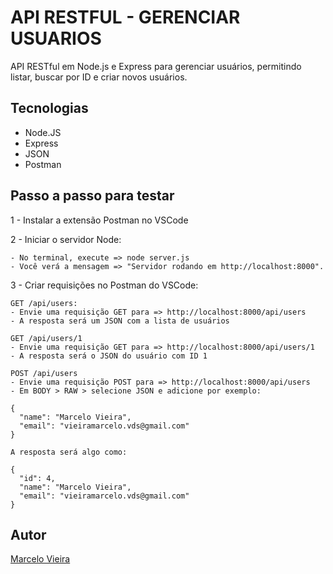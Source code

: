 # API RESTFUL - GERENCIAR USUARIOS

API RESTful em Node.js e Express para gerenciar usuários, permitindo listar, buscar por ID e criar novos usuários.

## Tecnologias
* Node.JS
* Express
* JSON
* Postman

## Passo a passo para testar

1 - Instalar a extensão Postman no VSCode

2 - Iniciar o servidor Node:

    - No terminal, execute => node server.js 
    - Você verá a mensagem => "Servidor rodando em http://localhost:8000".

3 - Criar requisições no Postman do VSCode:

    GET /api/users: 	
    - Envie uma requisição GET para => http://localhost:8000/api/users 
    - A resposta será um JSON com a lista de usuários

    GET /api/users/1
    - Envie uma requisição GET para => http://localhost:8000/api/users/1
    - A resposta será o JSON do usuário com ID 1

    POST /api/users
    - Envie uma requisição POST para => http://localhost:8000/api/users
    - Em BODY > RAW > selecione JSON e adicione por exemplo:

    {
      "name": "Marcelo Vieira",
      "email": "vieiramarcelo.vds@gmail.com"
    }

    A resposta será algo como:

    {
      "id": 4,
      "name": "Marcelo Vieira",
      "email": "vieiramarcelo.vds@gmail.com"
    }

## Autor
[Marcelo Vieira](<https://www.linkedin.com/in/marcelovieirasilva/>)
